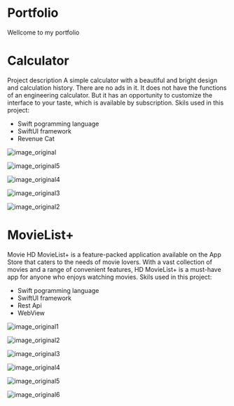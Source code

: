 # Portfolio
Wellcome to my portfolio


# Calculator 
Project description
A simple calculator with a beautiful and bright design and calculation history. There are no ads in it. It does not have the functions of an engineering calculator. But it has an opportunity to customize the interface to your taste, which is available by subscription.
Skils used in this project: 
 - Swift pogramming language
 - SwiftUI framework
 - Revenue Cat

![image_original](https://github.com/RomanSamborskyi/Portfolio/assets/82052893/6bc028dc-b7ae-4b9d-81f0-efdf999a113b)

![image_original5](https://github.com/RomanSamborskyi/Portfolio/assets/82052893/6fb4bb50-becf-435f-9546-4aabf4200745)

![image_original4](https://github.com/RomanSamborskyi/Portfolio/assets/82052893/51737767-63c7-4e68-9f94-7db65c0ef3ff)

![image_original3](https://github.com/RomanSamborskyi/Portfolio/assets/82052893/8233c685-f826-4292-911a-72f11684480f)

![image_original2](https://github.com/RomanSamborskyi/Portfolio/assets/82052893/f53dcd21-0cee-4f56-b4ff-c0c5e7aba72a)

# MovieList+

Movie HD MovieList+ is a feature-packed application available on the App Store that caters to the needs of movie lovers. With a vast collection of movies and a range of convenient features, HD MovieList+ is a must-have app for anyone who enjoys watching movies.
Skils used in this project:
  - Swift pogramming language
  - SwiftUI framework
  - Rest Api
  - WebView

![image_original1](https://github.com/RomanSamborskyi/Portfolio/assets/82052893/c7ce2898-d64a-411c-ae48-bcc9690c2897)

![image_original2](https://github.com/RomanSamborskyi/Portfolio/assets/82052893/36a79f93-6620-44a5-a048-250650c42cfd)

![image_original3](https://github.com/RomanSamborskyi/Portfolio/assets/82052893/a6909b13-1b46-44d5-97e7-80674ea4b928)

![image_original4](https://github.com/RomanSamborskyi/Portfolio/assets/82052893/51cdd282-e363-4f49-bee2-a4d9a5abea43)

![image_original5](https://github.com/RomanSamborskyi/Portfolio/assets/82052893/4d7e4690-4af5-43ca-ae0d-49d534279c28)

![image_original6](https://github.com/RomanSamborskyi/Portfolio/assets/82052893/0de1926d-444a-487a-9d85-7323b278b17a)





